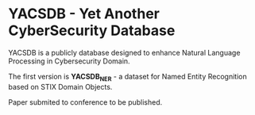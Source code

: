 # YACSDB - Yet Another CyberSecurity Database

YACSDB is a publicly database designed to enhance Natural Language Processing in Cybersecurity Domain. 

The first version is **YACSDB<sub>NER</sub>** - a dataset for Named Entity Recognition based on STIX Domain Objects.

Paper submited to conference to be published.

